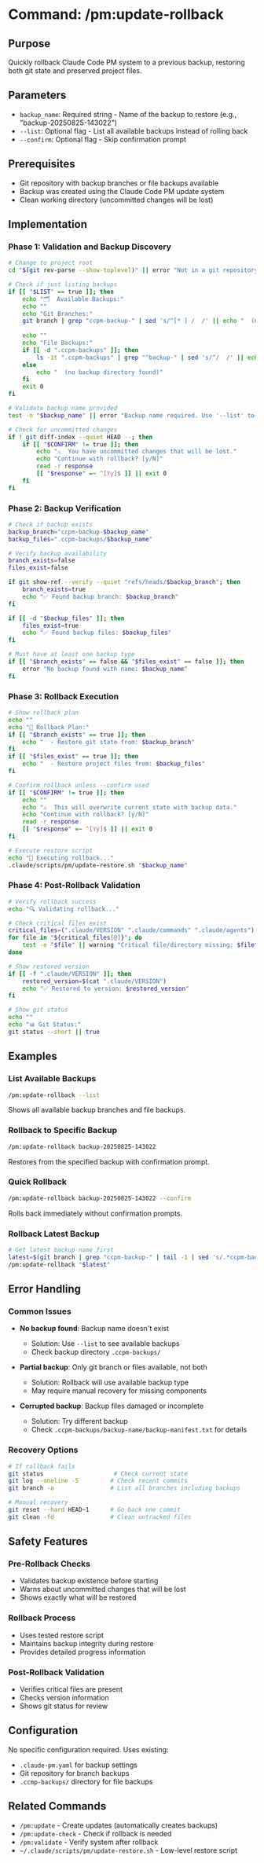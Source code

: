 # Command: /pm:update-rollback

## Purpose
Quickly rollback Claude Code PM system to a previous backup, restoring both git state and preserved project files.

## Parameters
- `backup_name`: Required string - Name of the backup to restore (e.g., "backup-20250825-143022")
- `--list`: Optional flag - List all available backups instead of rolling back
- `--confirm`: Optional flag - Skip confirmation prompt

## Prerequisites
- Git repository with backup branches or file backups available
- Backup was created using the Claude Code PM update system
- Clean working directory (uncommitted changes will be lost)

## Implementation

### Phase 1: Validation and Backup Discovery
```bash
# Change to project root
cd "$(git rev-parse --show-toplevel)" || error "Not in a git repository"

# Check if just listing backups
if [[ "$LIST" == true ]]; then
    echo "🗂️  Available Backups:"
    echo ""
    echo "Git Branches:"
    git branch | grep "ccpm-backup-" | sed 's/^[* ] /  /' || echo "  (no backup branches found)"
    
    echo ""
    echo "File Backups:"
    if [[ -d ".ccpm-backups" ]]; then
        ls -1t ".ccpm-backups" | grep "^backup-" | sed 's/^/  /' || echo "  (no file backups found)"
    else
        echo "  (no backup directory found)"
    fi
    exit 0
fi

# Validate backup name provided
test -n "$backup_name" || error "Backup name required. Use '--list' to see available backups"

# Check for uncommitted changes
if ! git diff-index --quiet HEAD --; then
    if [[ "$CONFIRM" != true ]]; then
        echo "⚠️  You have uncommitted changes that will be lost."
        echo "Continue with rollback? [y/N]"
        read -r response
        [[ "$response" =~ ^[Yy]$ ]] || exit 0
    fi
fi
```

### Phase 2: Backup Verification
```bash
# Check if backup exists
backup_branch="ccpm-backup-$backup_name"
backup_files=".ccpm-backups/$backup_name"

# Verify backup availability
branch_exists=false
files_exist=false

if git show-ref --verify --quiet "refs/heads/$backup_branch"; then
    branch_exists=true
    echo "✅ Found backup branch: $backup_branch"
fi

if [[ -d "$backup_files" ]]; then
    files_exist=true
    echo "✅ Found backup files: $backup_files"
fi

# Must have at least one backup type
if [[ "$branch_exists" == false && "$files_exist" == false ]]; then
    error "No backup found with name: $backup_name"
fi
```

### Phase 3: Rollback Execution
```bash
# Show rollback plan
echo ""
echo "🔄 Rollback Plan:"
if [[ "$branch_exists" == true ]]; then
    echo "  - Restore git state from: $backup_branch"
fi
if [[ "$files_exist" == true ]]; then
    echo "  - Restore project files from: $backup_files"
fi

# Confirm rollback unless --confirm used
if [[ "$CONFIRM" != true ]]; then
    echo ""
    echo "⚠️  This will overwrite current state with backup data."
    echo "Continue with rollback? [y/N]"
    read -r response
    [[ "$response" =~ ^[Yy]$ ]] || exit 0
fi

# Execute restore script
echo "🚀 Executing rollback..."
.claude/scripts/pm/update-restore.sh "$backup_name"
```

### Phase 4: Post-Rollback Validation
```bash
# Verify rollback success
echo "🔍 Validating rollback..."

# Check critical files exist
critical_files=(".claude/VERSION" ".claude/commands" ".claude/agents")
for file in "${critical_files[@]}"; do
    test -e "$file" || warning "Critical file/directory missing: $file"
done

# Show restored version
if [[ -f ".claude/VERSION" ]]; then
    restored_version=$(cat ".claude/VERSION")
    echo "✅ Restored to version: $restored_version"
fi

# Show git status
echo ""
echo "📊 Git Status:"
git status --short || true
```

## Examples

### List Available Backups
```bash
/pm:update-rollback --list
```
Shows all available backup branches and file backups.

### Rollback to Specific Backup
```bash
/pm:update-rollback backup-20250825-143022
```
Restores from the specified backup with confirmation prompt.

### Quick Rollback
```bash
/pm:update-rollback backup-20250825-143022 --confirm
```
Rolls back immediately without confirmation prompts.

### Rollback Latest Backup
```bash
# Get latest backup name first
latest=$(git branch | grep "ccpm-backup-" | tail -1 | sed 's/.*ccpm-backup-//')
/pm:update-rollback "$latest"
```

## Error Handling

### Common Issues
- **No backup found**: Backup name doesn't exist
  - Solution: Use `--list` to see available backups
  - Check backup directory `.ccpm-backups/`

- **Partial backup**: Only git branch or files available, not both
  - Solution: Rollback will use available backup type
  - May require manual recovery for missing components

- **Corrupted backup**: Backup files damaged or incomplete
  - Solution: Try different backup
  - Check `.ccpm-backups/backup-name/backup-manifest.txt` for details

### Recovery Options
```bash
# If rollback fails
git status                    # Check current state
git log --oneline -5         # Check recent commits
git branch -a                # List all branches including backups

# Manual recovery
git reset --hard HEAD~1      # Go back one commit
git clean -fd                # Clean untracked files
```

## Safety Features

### Pre-Rollback Checks
- Validates backup existence before starting
- Warns about uncommitted changes that will be lost
- Shows exactly what will be restored

### Rollback Process
- Uses tested restore script
- Maintains backup integrity during restore
- Provides detailed progress information

### Post-Rollback Validation
- Verifies critical files are present
- Checks version information
- Shows git status for review

## Configuration

No specific configuration required. Uses existing:
- `.claude-pm.yaml` for backup settings
- Git repository for branch backups
- `.ccmp-backups/` directory for file backups

## Related Commands
- `/pm:update` - Create updates (automatically creates backups)
- `/pm:update-check` - Check if rollback is needed
- `/pm:validate` - Verify system after rollback
- `~/.claude/scripts/pm/update-restore.sh` - Low-level restore script